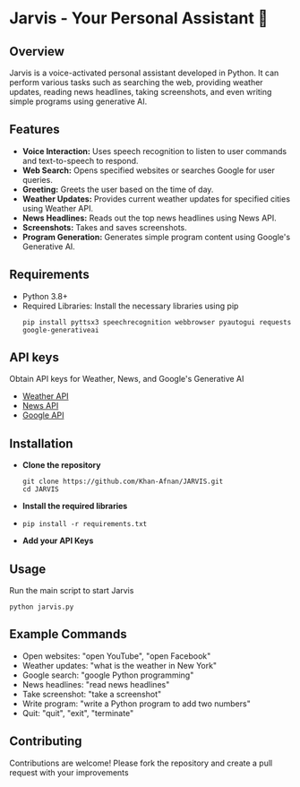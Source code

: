 # Jarvis - Your Personal Assistant 🤖

## Overview
Jarvis is a voice-activated personal assistant developed in Python. It can perform various tasks such as searching the web, providing weather updates, reading news headlines, taking screenshots, and even writing simple programs using generative AI. 

## Features
- **Voice Interaction:** Uses speech recognition to listen to user commands and text-to-speech to respond.
- **Web Search:** Opens specified websites or searches Google for user queries.
- **Greeting:** Greets the user based on the time of day.
- **Weather Updates:** Provides current weather updates for specified cities using Weather API.
- **News Headlines:** Reads out the top news headlines using News API.
- **Screenshots:** Takes and saves screenshots.
- **Program Generation:** Generates simple program content using Google's Generative AI.

## Requirements
- Python 3.8+
- Required Libraries: Install the necessary libraries using pip
  ```
  pip install pyttsx3 speechrecognition webbrowser pyautogui requests google-generativeai
  ```
## API keys
Obtain API keys for Weather, News, and Google's Generative AI

- [Weather API](https://www.weatherapi.com/)
- [News API](https://newsapi.org/)
- [Google API](https://aistudio.google.com/app/apikey)

## Installation
- **Clone the repository**
  ```
  git clone https://github.com/Khan-Afnan/JARVIS.git
  cd JARVIS
  ```
- **Install the required libraries**
- ```
  pip install -r requirements.txt
  ```
- **Add your API Keys**

## Usage
Run the main script to start Jarvis
```
python jarvis.py
```

## Example Commands

- Open websites: "open YouTube", "open Facebook"
- Weather updates: "what is the weather in New York"
- Google search: "google Python programming"
- News headlines: "read news headlines"
- Take screenshot: "take a screenshot"
- Write program: "write a Python program to add two numbers"
- Quit: "quit", "exit", "terminate"

## Contributing
Contributions are welcome! Please fork the repository and create a pull request with your improvements

  
  
